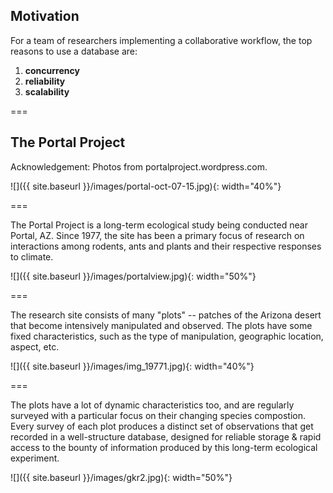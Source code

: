 ---
---

## Motivation

For a team of researchers implementing a collaborative workflow, the top reasons to use a database are:

1. **concurrency**
1. **reliability**
1. **scalability**

===

## The Portal Project

Acknowledgement: Photos from portalproject.wordpress.com.

![]({{ site.baseurl }}/images/portal-oct-07-15.jpg){: width="40%"}

===

The Portal Project is a long-term ecological study being conducted near Portal, AZ.
Since 1977, the site has been a primary focus of research on interactions among rodents, ants and plants and their respective responses to climate. 

![]({{ site.baseurl }}/images/portalview.jpg){: width="50%"}

===

The research site consists of many "plots" -- patches of the Arizona desert that become intensively manipulated and observed.
The plots have some fixed characteristics, such as the type of manipulation, geographic location, aspect, etc.

![]({{ site.baseurl }}/images/img_19771.jpg){: width="40%"}

===

The plots have a lot of dynamic characteristics too, and are regularly surveyed with a particular focus on their changing species compostion.
Every survey of each plot produces a distinct set of observations that get recorded in a well-structure database, designed for reliable storage & rapid access to the bounty of information produced by this long-term ecological experiment.

![]({{ site.baseurl }}/images/gkr2.jpg){: width="50%"}
